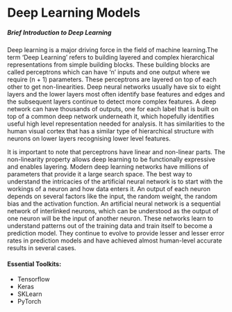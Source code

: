 # Deep Learning Models
##### Brief Introduction to Deep Learning
<p>
  Deep learning is a major driving force in the field of machine learning.The term ‘Deep Learning’ refers to building layered and complex hierarchical representations from simple building blocks. These building blocks are called perceptrons which can have ‘n’ inputs and one output where we require (n + 1) parameters. These perceptrons are layered on top of each other to get non-linearities. Deep neural networks usually have six to eight layers and the lower layers most often identify base features and edges and the subsequent layers continue to detect more complex features. A deep network can have thousands of outputs, one for each label that is built on top of a common deep network underneath it, which hopefully identifies useful high level representation needed for analysis. It has similarities to the human visual cortex that has a similar type of hierarchical structure with neurons on lower layers recognising lower level features. 
  </p>
  <p>
It is important to note that perceptrons have linear and non-linear parts. The non-linearity property allows deep learning to be functionally expressive and enables layering. Modern deep learning networks have millions of parameters that provide it a large search space. The best way to understand the intricacies of the artificial neural network is to start with the workings of a neuron and how data enters it. An output of each neuron depends on several factors like the input, the random weight, the random bias and the activation function. An artificial neural network is a sequential network of interlinked neurons, which can be understood as the output of one neuron will be the input of another neuron. These networks learn to understand patterns out of the training data and train itself to become a prediction model. They continue to evolve to provide lesser and lesser error rates in prediction models and have achieved almost human-level accurate results in several cases. 
</p>

#### Essential Toolkits:
<ul>
  <li>Tensorflow</li>
  <li>Keras</li>
  <li>SKLearn</li>
  <li>PyTorch</li>
 </ul>


